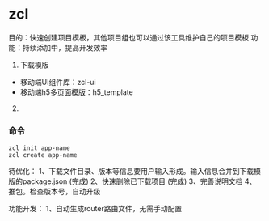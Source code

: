 # zcl

目的：快速创建项目模板，其他项目组也可以通过该工具维护自己的项目模板
功能：持续添加中，提高开发效率
1. 下载模版
  * 移动端UI组件库：zcl-ui
  * 移动端h5多页面模版：h5_template
2. 

### 命令
```
zcl init app-name
zcl create app-name
```

待优化：
1、下载文件目录、版本等信息要用户输入形成。输入信息合并到下载模版的package.json (完成)
2、快速删除已下载项目 (完成)
3、完善说明文档
4、推包。检查版本号，自动升级

功能开发：
1、自动生成router路由文件，无需手动配置
